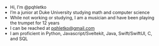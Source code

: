 -  Hi, I’m @pqhletko
-  I’m a junior at Duke University studying math and computer science
-  While not working or studying, I am a musician and have been playing the trumpet for 12 years
- I can be reached at pqhletko@gmail.com
- I am proficient in Python, Javascript/Sveltekit, Java, Swift/SwiftUI, C, and SQL
  

<!---
pqhletko/pqhletko is a ✨ special ✨ repository because its `README.md` (this file) appears on your GitHub profile.
You can click the Preview link to take a look at your changes.
--->
